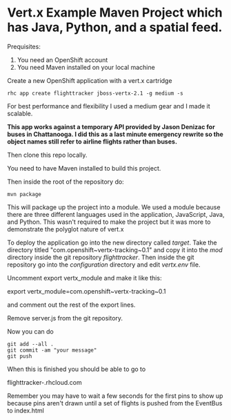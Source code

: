 # Vert.x Example Maven Project which has Java, Python, and a spatial feed.

Prequisites:
1) You need an OpenShift account
3) You need Maven installed on your local machine

Create a new OpenShift application with a vert.x cartridge

    rhc app create flighttracker jboss-vertx-2.1 -g medium -s

For best performance and flexibility I used a medium gear and I made it scalable.

**This app works against a temporary API provided by Jason Denizac for buses in Chattanooga.
I did this as a last minute emergency rewrite so the object names still refer to airline flights
rather than buses.** 


Then clone this repo locally.

You need to have Maven installed to build this project.

Then inside the root of the repository do:

    mvn package

This will package up the project into a module. We used a module because there are three
different languages used in the application, JavaScript, Java, and Python. This wasn't required to make
the project but it was more to demonstrate the polyglot nature of vert.x

To deploy the application go into the new directory called _target_. Take the
directory titled "com.openshift~vertx-tracking~0.1" and copy it into the _mod_ directory inside the
git repository _flighttracker_. Then inside the git repository go into the _configuration_ directory
and edit _vertx.env_ file.

Uncomment export vertx_module and make it like this:

  export vertx_module=com.openshift~vertx-tracking~0.1

and comment out the rest of the export lines.

Remove server.js from the git repository.

Now you can do

    git add --all .
    git commit -am "your message"
    git push

When this is finished you should be able to go to

flighttracker-<yourdomain>.rhcloud.com

Remember you may have to wait a few seconds for the first pins to show up because pins aren't drawn
until a set of flights is pushed from the EventBus to index.html

